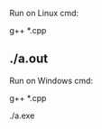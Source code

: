 Run on Linux cmd:

g++ *.cpp

./a.out
---------------------------------------
Run on Windows cmd:

g++ *.cpp

./a.exe
